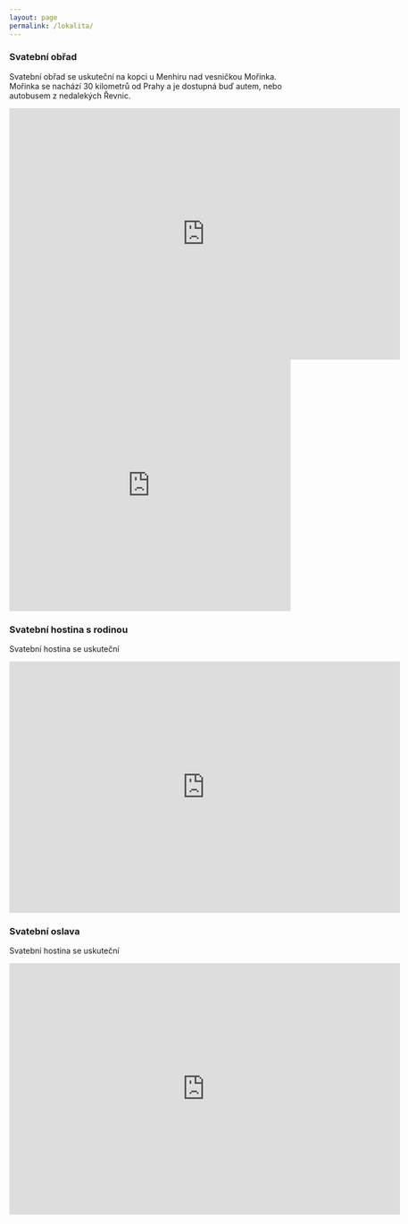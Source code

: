 ```yaml
---
layout: page
permalink: /lokalita/
---
```


### Svatební obřad
Svatební obřad se uskuteční na kopci u Menhiru nad vesničkou Mořinka. Mořinka se nachází 30 kilometrů od Prahy a je dostupná buď autem, nebo autobusem z nedalekých Řevnic. 

<iframe src="https://www.google.com/maps/embed?pb=!1m18!1m12!1m3!1d2567.6340344545715!2d14.236612950384462!3d49.943207831564706!2m3!1f0!2f0!3f0!3m2!1i1024!2i768!4f13.1!3m3!1m2!1s0x0%3A0x0!2zNDnCsDU2JzM1LjUiTiAxNMKwMTQnMTkuNyJF!5e0!3m2!1sen!2scz!4v1612103595299!5m2!1sen!2scz&zoom=9" width="700" height="450" frameborder="0" style="border:0;" allowfullscreen="" aria-hidden="false" tabindex="0"></iframe>

<div style="width: 100%"><iframe scrolling="no" marginheight="0" marginwidth="0" src="https://maps.google.com/maps?width=100%25&amp;height=700&amp;hl=en&amp;q=49.96117352156543,14.316306710243227+(Svatebni%20obrad)&amp;t=k&amp;z=17&amp;ie=UTF8&amp;iwloc=B&amp;output=embed" width="100%" height="450" frameborder="0"></iframe></div>

### Svatební hostina s rodinou
Svatební hostina se uskuteční 
<iframe src="https://www.google.com/maps/embed?pb=!1m18!1m12!1m3!1d2567.0963896212006!2d14.305046750384973!3d49.953294330843086!2m3!1f0!2f0!3f0!3m2!1i1024!2i768!4f13.1!3m3!1m2!1s0x0%3A0x0!2zNDnCsDU3JzExLjkiTiAxNMKwMTgnMjYuMSJF!5e0!3m2!1sen!2scz!4v1612103860750!5m2!1sen!2scz&zoom=9" width="700" height="450" frameborder="0" style="border:0;" allowfullscreen="" aria-hidden="false" tabindex="0"></iframe>

### Svatební oslava
Svatební hostina se uskuteční 
<iframe src="https://www.google.com/maps/embed?pb=!1m18!1m12!1m3!1d2566.6761647885073!2d14.314112650385368!3d49.96117693027912!2m3!1f0!2f0!3f0!3m2!1i1024!2i768!4f13.1!3m3!1m2!1s0x0%3A0x0!2zNDnCsDU3JzQwLjIiTiAxNMKwMTgnNTguNyJF!5e0!3m2!1sen!2scz!4v1612103932729!5m2!1sen!2scz&zoom=9" width="700" height="450" frameborder="0" style="border:0;" allowfullscreen="" aria-hidden="false" tabindex="0"></iframe>

